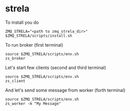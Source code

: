 strela
======

To install you do

    ZMQ_STRELA="<path to zmq_strela_dir>"
    $ZMQ_STRELA/scripts/install.sh

To run broker (first terminal)

    source $ZMQ_STRELA/scripts/env.sh
    zs_broker

Let's start few clients (second and third terminal)

    source $ZMQ_STRELA/scripts/env.sh
    zs_client

And let's send some message from worker (forth terminal)

    source $ZMQ_STRELA/scripts/env.sh
    zs_worker -m "My Message"
